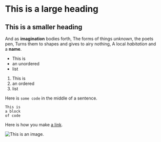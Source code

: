 # This is a large heading

## This is a smaller heading

And as **imagination** bodies forth, The forms of things *unknown*, the poets pen, Turns them to shapes 
and gives to airy nothing, A local *habitation* and a **name**.

- This is 
- an unordered 
- list 

1. This is 
2. an ordered 
3. list 

Here is `some code` in the middle of a sentence. 

``` 
This is 
a block 
of code 
``` 

Here is how you make [a link](https://www.wikipedia.org/).

![This is an image.](https://github.com/yihui/xaringan/releases/download/v0.0.2/karl-moustache.jpg)
